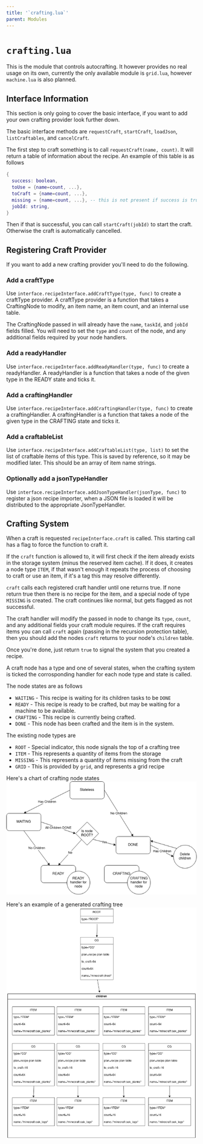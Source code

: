 ```yaml
---
title: '`crafting.lua`'
parent: Modules
---
```

# `crafting.lua`
This is the module that controls autocrafting. It however provides no real usage on its own, currently the only available module is `grid.lua`, however `machine.lua` is also planned.

## Interface Information
This section is only going to cover the basic interface, if you want to add your own crafting provider look further down.

The basic interface methods are `requestCraft`, `startCraft`, `loadJson`, `listCraftables`, and `cancelCraft`.

The first step to craft something is to call `requestCraft(name, count)`. It will return a table of information about the recipe. An example of this table is as follows
```lua
{
  success: boolean,
  toUse = {name=count, ...},
  toCraft = {name=count, ...},
  missing = {name=count, ...}, -- this is not present if success is true
  jobId: string,
}
```
Then if that is successful, you can call `startCraft(jobId)` to start the craft. Otherwise the craft is automatically cancelled.

## Registering Craft Provider
If you want to add a new crafting provider you'll need to do the following.

### Add a craftType
Use `interface.recipeInterface.addCraftType(type, func)` to create a craftType provider. A craftType provider is a function that takes a CraftingNode to modify, an item name, an item count, and an internal use table.

The CraftingNode passed in will already have the `name`, `taskId`, and `jobId` fields filled. You will need to set the `type` and `count` of the node, and any additional fields required by your node handlers.

### Add a readyHandler
Use `interface.recipeInterface.addReadyHandler(type, func)` to create a readyHandler. A readyHandler is a function that takes a node of the given type in the READY state and ticks it.

### Add a craftingHandler
Use `interface.recipeInterface.addCraftingHandler(type, func)` to create a craftingHandler. A craftingHandler is a function that takes a node of the given type in the CRAFTING state and ticks it.

### Add a craftableList
Use `interface.recipeInterface.addCraftableList(type, list)` to set the list of craftable items of this type. This is saved by reference, so it may be modified later. This should be an array of item name strings.

### Optionally add a jsonTypeHandler
Use `interface.recipeInterface.addJsonTypeHandler(jsonType, func)` to register a json recipe importer, when a JSON file is loaded it will be distributed to the appropriate JsonTypeHandler. 


## Crafting System
When a craft is requested `recipeInterface.craft` is called. This starting call has a flag to force the function to craft it.

If the `craft` function is allowed to, it will first check if the item already exists in the storage system (minus the reserved item cache). If it does, it creates a node type `ITEM`, if that wasn't enough it repeats the process of choosing to craft or use an item, if it's a tag this may resolve differently.

`craft` calls each registered craft handler until one returns true. If none return true then there is no recipe for the item, and a special node of type `MISSING` is created. The craft continues like normal, but gets flagged as not successful.

The craft handler will modify the passed in node to change its `type`, `count`, and any additional fields your craft module requires. If the craft requires items you can call `craft` again (passing in the recursion protection table), then you should add the nodes `craft` returns to your node's `children` table.

Once you're done, just return `true` to signal the system that you created a recipe.

A craft node has a type and one of several states, when the crafting system is ticked the corrosponding handler for each node type and state is called.

The node states are as follows
* `WAITING` - This recipe is waiting for its children tasks to be `DONE`
* `READY` - This recipe is ready to be crafted, but may be waiting for a machine to be available.
* `CRAFTING` - This recipe is currently being crafted.
* `DONE` - This node has been crafted and the item is in the system.

The existing node types are
* `ROOT` - Special indicator, this node signals the top of a crafting tree
* `ITEM` - This represents a quantity of items from the storage
* `MISSING` - This represents a quantity of items missing from the craft
* `GRID` - This is provided by `grid`, and represents a grid recipe

Here's a chart of crafting node states
![Crafting Node States](/docs/assets/crafting_node_states.png)

Here's an example of a generated crafting tree
![Example Crafting Tree](/docs/assets/example_crafting_tree.png)

